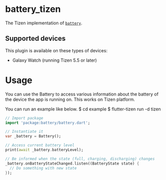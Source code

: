 # battery_tizen

The Tizen implementation of [`battery`](https://github.com/flutter/plugins/tree/master/packages/battery).

## Supported devices

This plugin is available on these types of devices:

- Galaxy Watch (running Tizen 5.5 or later)

# Usage

You can use the Battery to access various information about the battery of the device the app is running on.
This works on Tizen platform.

You can run an example like below.
$ cd example
$ flutter-tizen run -d tizen

```dart
// Import package
import 'package:battery/battery.dart';

// Instantiate it
var _battery = Battery();

// Access current battery level
print(await _battery.batteryLevel);

// Be informed when the state (full, charging, discharging) changes
_battery.onBatteryStateChanged.listen((BatteryState state) {
  // Do something with new state
});
```
